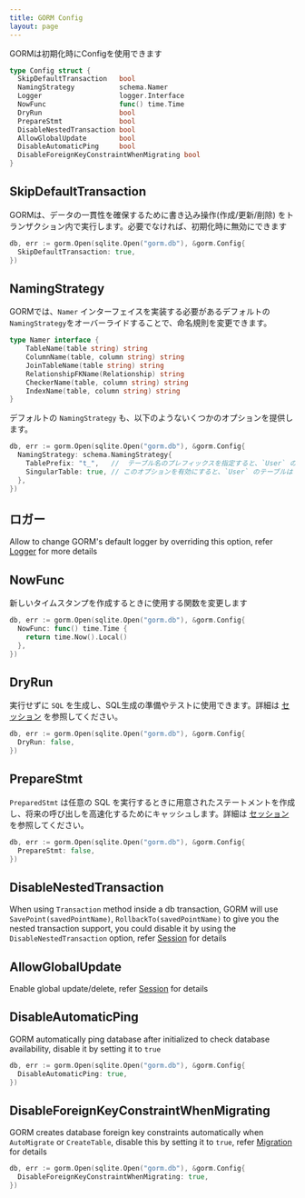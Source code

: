 ```yaml
---
title: GORM Config
layout: page
---
```


GORMは初期化時にConfigを使用できます

```go
type Config struct {
  SkipDefaultTransaction   bool
  NamingStrategy           schema.Namer
  Logger                   logger.Interface
  NowFunc                  func() time.Time
  DryRun                   bool
  PrepareStmt              bool
  DisableNestedTransaction bool
  AllowGlobalUpdate        bool
  DisableAutomaticPing     bool
  DisableForeignKeyConstraintWhenMigrating bool
}
```

## SkipDefaultTransaction

GORMは、データの一貫性を確保するために書き込み操作(作成/更新/削除) をトランザクション内で実行します。必要でなければ、初期化時に無効にできます

```go
db, err := gorm.Open(sqlite.Open("gorm.db"), &gorm.Config{
  SkipDefaultTransaction: true,
})
```

## <span id="naming_strategy">NamingStrategy</span>

GORMでは、`Namer` インターフェイスを実装する必要があるデフォルトの `NamingStrategy`をオーバーライドすることで、命名規則を変更できます。

```go
type Namer interface {
    TableName(table string) string
    ColumnName(table, column string) string
    JoinTableName(table string) string
    RelationshipFKName(Relationship) string
    CheckerName(table, column string) string
    IndexName(table, column string) string
}
```

デフォルトの `NamingStrategy` も、以下のようないくつかのオプションを提供します。

```go
db, err := gorm.Open(sqlite.Open("gorm.db"), &gorm.Config{
  NamingStrategy: schema.NamingStrategy{
    TablePrefix: "t_",   //  テーブル名のプレフィックスを指定すると、`User` のテーブルは `t_users` となります。
    SingularTable: true, // このオプションを有効にすると、`User` のテーブルは `user` になります。
  },
})
```

## ロガー

Allow to change GORM's default logger by overriding this option, refer [Logger](logger.html) for more details

## <span id="now_func">NowFunc</span>

新しいタイムスタンプを作成するときに使用する関数を変更します

```go
db, err := gorm.Open(sqlite.Open("gorm.db"), &gorm.Config{
  NowFunc: func() time.Time {
    return time.Now().Local()
  },
})
```

## DryRun

実行せずに `SQL` を生成し、SQL生成の準備やテストに使用できます。詳細は [セッション](session.html) を参照してください。

```go
db, err := gorm.Open(sqlite.Open("gorm.db"), &gorm.Config{
  DryRun: false,
})
```

## PrepareStmt

`PreparedStmt` は任意の SQL を実行するときに用意されたステートメントを作成し、将来の呼び出しを高速化するためにキャッシュします。詳細は [セッション](session.html) を参照してください。

```go
db, err := gorm.Open(sqlite.Open("gorm.db"), &gorm.Config{
  PrepareStmt: false,
})
```

## DisableNestedTransaction

When using `Transaction` method inside a db transaction, GORM will use `SavePoint(savedPointName)`, `RollbackTo(savedPointName)` to give you the nested transaction support, you could disable it by using the `DisableNestedTransaction` option, refer [Session](session.html) for details


## AllowGlobalUpdate

Enable global update/delete, refer [Session](session.html) for details

## DisableAutomaticPing

GORM automatically ping database after initialized to check database availability, disable it by setting it to `true`

```go
db, err := gorm.Open(sqlite.Open("gorm.db"), &gorm.Config{
  DisableAutomaticPing: true,
})
```

## DisableForeignKeyConstraintWhenMigrating

GORM creates database foreign key constraints automatically when `AutoMigrate` or `CreateTable`, disable this by setting it to `true`, refer [Migration](migration.html) for details

```go
db, err := gorm.Open(sqlite.Open("gorm.db"), &gorm.Config{
  DisableForeignKeyConstraintWhenMigrating: true,
})
```
